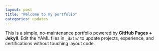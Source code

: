 ```yaml
---
layout: post
title: "Welcome to my portfolio"
categories: updates
---
```


This is a simple, no-maintenance portfolio powered by **GitHub Pages + Jekyll**. Edit the YAML files in `_data/` to update projects, experience, and certifications without touching layout code.
